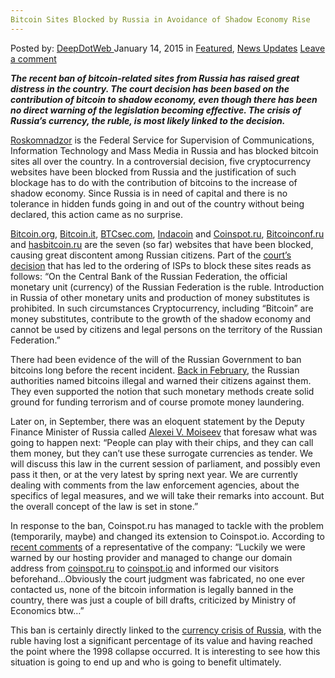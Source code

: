 ```yaml
---
Bitcoin Sites Blocked by Russia in Avoidance of Shadow Economy Rise
---
```

<article class="post-listing post-8793 post type-post status-publish format-standard has-post-thumbnail hentry category-deepdot-news category-news-updates tag-avoidance tag-bitcoin tag-blocked tag-economy tag-rise tag-russia tag-shadow tag-sites">
    <div class="post-inner">
    <p class="post-meta">
    <span>Posted by: <a href="https://www.deepdotweb.com/author/admin/" title="">DeepDotWeb </a></span>
    <span>January 14, 2015</span>
    <span>in <a href="https://www.deepdotweb.com/category/deepdot-news/" rel="category tag">Featured</a>, <a href="https://www.deepdotweb.com/category/news-updates/" rel="category tag">News Updates</a></span>
    <span><a href="https://www.deepdotweb.com/2015/01/14/bitcoin-sites-blocked-russia-avoidance-shadow-economy-rise/#respond">Leave a comment</a></span>
    </p>
    <div class="clear"></div>
    <div class="entry">
    <p><strong><em>The recent ban of bitcoin-related sites from Russia has raised great distress in the country. The court decision has been based on the contribution of bitcoin to shadow economy, even though there has been no direct warning of the legislation becoming effective. The crisis of Russia’s currency, the ruble, is most likely linked to the decision. </em></strong></p>
    <p><a href="http://eng.rkn.gov.ru/">Roskomnadzor</a> is the Federal Service for Supervision of Communications, Information Technology and Mass Media in Russia and has blocked bitcoin sites all over the country. In a controversial decision, five cryptocurrency websites have been blocked from Russia and the justification of such blockage has to do with the contribution of bitcoins to the increase of shadow economy. Since Russia is in need of capital and there is no tolerance in hidden funds going in and out of the country without being declared, this action came as no surprise.</p>
    <p><a href="https://bitcoin.org/en/">Bitcoin.org</a>, <a href="https://en.bitcoin.it/wiki/Main_Page">Bitcoin.it</a>, <a href="http://btcsec.com/">BTCsec.com</a>, <a href="https://indacoin.com/">Indacoin</a> and <a href="http://coinspot.io/">Coinspot.ru</a>, <a href="http://bitcoinconf.ru/en">Bitcoinconf.ru</a> and <a href="http://hasbitcoin.ru/">hasbitcoin.ru</a> are the seven (so far) websites that have been blocked, causing great discontent among Russian citizens. Part of the <a href="http://tjournal.ru/paper/bitcoin-org-rkn">court’s decision</a> that has led to the ordering of ISPs to block these sites reads as follows: &#8220;On the Central Bank of the Russian Federation, the official monetary unit (currency) of the Russian Federation is the ruble. Introduction in Russia of other monetary units and production of money substitutes is prohibited. In such circumstances Cryptocurrency, including &#8220;Bitcoin&#8221; are money substitutes, contribute to the growth of the shadow economy and cannot be used by citizens and legal persons on the territory of the Russian Federation.”</p>
    <p>There had been evidence of the will of the Russian Government to ban bitcoins long before the recent incident. <a href="http://www.reuters.com/article/2014/02/09/us-russia-bitcoin-idUSBREA1806620140209?feedType=RSS&amp;feedName=technologyNews">Back in February</a>, the Russian authorities named bitcoins illegal and warned their citizens against them. They even supported the notion that such monetary methods create solid ground for funding terrorism and of course promote money laundering.</p>
    <p>Later on, in September, there was an eloquent statement by the Deputy Finance Minister of Russia called <a href="https://www.euronext.com/en/content/alexei-v-moiseev-deputy-finance-minister-russian-federation">Alexei V. Moiseev</a> that foresaw what was going to happen next: “People can play with their chips, and they can call them money, but they can’t use these surrogate currencies as tender. We will discuss this law in the current session of parliament, and possibly even pass it then, or at the very latest by spring next year. We are currently dealing with comments from the law enforcement agencies, about the specifics of legal measures, and we will take their remarks into account. But the overall concept of the law is set in stone.”</p>
    <p>In response to the ban, Coinspot.ru has managed to tackle with the problem (temporarily, maybe) and changed its extension to Coinspot.io. According to <a href="https://www.cryptocoinsnews.com/russia-blocked-several-bitcoin-sites-preperation-russian-bitcoin-ban/">recent comments</a> of a representative of the company: “Luckily we were warned by our hosting provider and managed to change our domain address from <a href="http://coinspot.ru/">coinspot.ru</a> to <a href="http://coinspot.io/">coinspot.io</a> and informed our visitors beforehand…Obviously the court judgment was fabricated, no one ever contacted us, none of the bitcoin information is legally banned in the country, there was just a couple of bill drafts, criticized by Ministry of Economics btw&#8230;”</p>
    <p>This ban is certainly directly linked to the <a href="http://www.forbes.com/sites/steveforbes/2014/12/16/why-russia-is-wrecking-the-ruble/">currency crisis of Russia</a>, with the ruble having lost a significant percentage of its value and having reached the point where the 1998 collapse occurred. It is interesting to see how this situation is going to end up and who is going to benefit ultimately.</p>
    </div>
    <span style="display:none"><a href="https://www.deepdotweb.com/tag/avoidance/" rel="tag">avoidance</a> <a href="https://www.deepdotweb.com/tag/bitcoin/" rel="tag">bitcoin</a> <a href="https://www.deepdotweb.com/tag/blocked/" rel="tag">blocked</a> <a href="https://www.deepdotweb.com/tag/economy/" rel="tag">economy</a> <a href="https://www.deepdotweb.com/tag/rise/" rel="tag">rise</a> <a href="https://www.deepdotweb.com/tag/russia/" rel="tag">russia</a> <a href="https://www.deepdotweb.com/tag/shadow/" rel="tag">shadow</a> <a href="https://www.deepdotweb.com/tag/sites/" rel="tag">sites</a></span> <span style="display:none" class="updated">2015-01-14</span>
    <div style="display:none" class="vcard author" itemprop="author" itemscope itemtype="http://schema.org/Person"><strong class="fn" itemprop="name"><a href="https://www.deepdotweb.com/author/admin/" title="Posts by DeepDotWeb" rel="author">DeepDotWeb</a></strong></div>
    </div>
</article>

